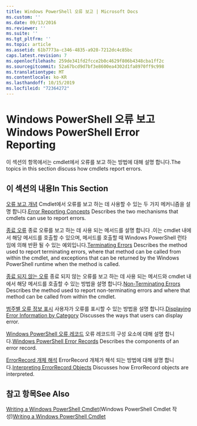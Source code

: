 ```yaml
---
title: Windows PowerShell 오류 보고 | Microsoft Docs
ms.custom: ''
ms.date: 09/13/2016
ms.reviewer: ''
ms.suite: ''
ms.tgt_pltfrm: ''
ms.topic: article
ms.assetid: 61b7773a-c346-4835-a928-7212dc4c85bc
caps.latest.revision: 7
ms.openlocfilehash: 259de341fd2fcce2b0c4629f806b4348cba1ff2c
ms.sourcegitcommit: 52a67bcd9d7bf3e8600ea4302d1fa8970ff9c998
ms.translationtype: MT
ms.contentlocale: ko-KR
ms.lasthandoff: 10/15/2019
ms.locfileid: "72364272"
---
```

# <a name="windows-powershell-error-reporting"></a><span data-ttu-id="9152a-102">Windows PowerShell 오류 보고</span><span class="sxs-lookup"><span data-stu-id="9152a-102">Windows PowerShell Error Reporting</span></span>

<span data-ttu-id="9152a-103">이 섹션의 항목에서는 cmdlet에서 오류를 보고 하는 방법에 대해 설명 합니다.</span><span class="sxs-lookup"><span data-stu-id="9152a-103">The topics in this section discuss how cmdlets report errors.</span></span>

## <a name="in-this-section"></a><span data-ttu-id="9152a-104">이 섹션의 내용</span><span class="sxs-lookup"><span data-stu-id="9152a-104">In This Section</span></span>

<span data-ttu-id="9152a-105">[오류 보고 개념](./error-reporting-concepts.md) Cmdlet에서 오류를 보고 하는 데 사용할 수 있는 두 가지 메커니즘을 설명 합니다.</span><span class="sxs-lookup"><span data-stu-id="9152a-105">[Error Reporting Concepts](./error-reporting-concepts.md) Describes the two mechanisms that cmdlets can use to report errors.</span></span>

<span data-ttu-id="9152a-106">[종료 오류](./terminating-errors.md) 종료 오류를 보고 하는 데 사용 되는 메서드를 설명 합니다 .이는 cmdlet 내에서 해당 메서드를 호출할 수 있으며, 메서드를 호출할 때 Windows PowerShell 런타임에 의해 반환 될 수 있는 예외입니다.</span><span class="sxs-lookup"><span data-stu-id="9152a-106">[Terminating Errors](./terminating-errors.md) Describes the method used to report terminating errors, where that method can be called from within the cmdlet, and exceptions that can be returned by the Windows PowerShell runtime when the method is called.</span></span>

<span data-ttu-id="9152a-107">[종료 되지 않는 오류](./non-terminating-errors.md) 종료 되지 않는 오류를 보고 하는 데 사용 되는 메서드와 cmdlet 내에서 해당 메서드를 호출할 수 있는 방법을 설명 합니다.</span><span class="sxs-lookup"><span data-stu-id="9152a-107">[Non-Terminating Errors](./non-terminating-errors.md) Describes the method used to report non-terminating errors and where that method can be called from within the cmdlet.</span></span>

<span data-ttu-id="9152a-108">[범주별 오류 정보 표시](./displaying-error-information.md) 사용자가 오류를 표시할 수 있는 방법을 설명 합니다.</span><span class="sxs-lookup"><span data-stu-id="9152a-108">[Displaying Error Information by Category](./displaying-error-information.md) Discusses the ways that users can display error.</span></span>

<span data-ttu-id="9152a-109">[Windows PowerShell 오류 레코드](./windows-powershell-error-records.md) 오류 레코드의 구성 요소에 대해 설명 합니다.</span><span class="sxs-lookup"><span data-stu-id="9152a-109">[Windows PowerShell Error Records](./windows-powershell-error-records.md) Describes the components of an error record.</span></span>

<span data-ttu-id="9152a-110">[ErrorRecord 개체 해석](./interpreting-errorrecord-objects.md) ErrorRecord 개체가 해석 되는 방법에 대해 설명 합니다.</span><span class="sxs-lookup"><span data-stu-id="9152a-110">[Interpreting ErrorRecord Objects](./interpreting-errorrecord-objects.md) Discusses how ErrorRecord objects are interpreted.</span></span>

## <a name="see-also"></a><span data-ttu-id="9152a-111">참고 항목</span><span class="sxs-lookup"><span data-stu-id="9152a-111">See Also</span></span>

<span data-ttu-id="9152a-112">[Writing a Windows PowerShell Cmdlet](./writing-a-windows-powershell-cmdlet.md)(Windows PowerShell Cmdlet 작성)</span><span class="sxs-lookup"><span data-stu-id="9152a-112">[Writing a Windows PowerShell Cmdlet](./writing-a-windows-powershell-cmdlet.md)</span></span>
